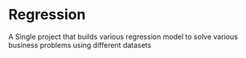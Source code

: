 # Regression
A Single project that builds various regression model to solve various business problems using different datasets
